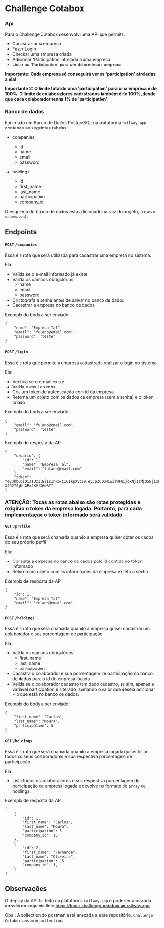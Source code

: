 # Challenge Cotabox

### Api

Para o Challenge Cotabox desenvolvi uma API que permite:

- Cadastrar uma empresa
- Fazer Login
- Checkar uma empresa criada
- Adicionar 'Participation' atrelada a uma empresa
- Listar as 'Participation' para um determinada empresa

**Importante: Cada empresa só conseguirá ver as 'participation' atreladas a ela!**

**Importante 2: O limite total de uma 'participation' para uma empresa é de 100%. O limite de colaboradores cadastrados também é de 100%, desde que cada colaborador tenha 1% de 'participation'**

### Banco de dados

Foi criado um Banco de Dados PostgreSQL na plataforma `railway.app` contendo as seguintes tabelas:

- companies
  - id
  - name
  - email
  - password

- holdings
  - id
  - first_name
  - last_name
  - participation
  - company_id

O esquema do banco de dados está adicionado na raiz do projeto, arquivo `schema.sql`.

## Endpoints

#### `POST` `/companies`

Essa é a rota que será utilizada para cadastrar uma empresa no sistema.

Ela:

- Valida se o e-mail informado já existe
- Valida os campos obrigatórios:
  - name
  - email
  - password
- Criptografa a senha antes de salvar no banco de dados
- Cadastrar a empresa no banco de dados

Exemplo do body a ser enviado:

```
{
    "name": "Empresa Tal",
    "email": "fulano@email.com",
    "password": "teste"
}
```

#### `POST` `/login`

Essa é a rota que permite a empresa cadastrado realizar o login no sistema.

Ela:

- Verifica se o e-mail existe
- Valida e-mail e senha
- Cria um token de autenticação com id da empresa
- Retorna um objeto com os dados da empresa (sem a senha) e o token criado

Exemplo do body a ser enviado:

```
{
    "email": "fulano@email.com",
    "password": "teste"
}
```

Exemplo de resposta da API:

```
{
    "usuario": {
        "id": 1,
        "name": "Empresa Tal",
        "email": "fulano@email.com"
    },
    "token": "eyJhbGciOiJIUzI1NiIsInR5cCI6IkpXVCJ9.eyJpZCI6MiwiaWF0IjoxNjIzMjQ5NjIxLCJleHAiOjE2MjMyNzg0MjF9.KLR9t7m_JQJfpuRv9_8H2-XJ92TSjKhGPxJXVfX6wBI"
}
```

### ATENÇÃO: Todas as rotas abaixo são rotas protegidas e exigirão o token da empresa logada. Portanto, para cada implementação o token informado será validado.

#### `GET` `/profile`

Essa é a rota que será chamada quando a empresa quiser obter os dados do seu próprio perfil

Ela:

- Consulta a empresa no banco de dados pelo id contido no token informado
- Retorna um objeto com as informações da empresa exceto a senha

Exemplo de resposta da API:

```
{
    "id": 1,
    "name": "Empresa Tal",
    "email": "fulano@email.com"
}
```

#### `POST` `/holdings`

Essa é a rota que será chamada quando a empresa quiser cadastrar um colaborador e sua porcentagem de participação

Ela:

- Valida os campos obrigatórios:
  - first_name
  - last_name
  - participation
- Cadastra o colaborador e sua porcentagem de participação no banco de dados para o id do empresa logada
- Valida se o colaborador cadastro tem dado cadastro, se sim, apenas a variável participation é alterado, somando o valor que deseja adicionar + o que está no banco de dados. 

Exemplo do body a ser enviado:

```
{
    "first_name": "Carlos",
    "last_name": "Moura",
    "participation": 5
}
```

#### `GET` `/holdings`

Essa é a rota que será chamada quando a empresa logada quiser listar todos os seus colaboradores e sua respectiva porcentagem de participação.

Ela:

- Lista todos os colaboradores e sua respectiva porcentagem de participação da empresa logada e devolve no formato de `array` de holdings.

Exemplo de resposta da API:

```
[
    {
        "id": 1,
        "first_name": "Carlos",
        "last_name": "Moura",
        "participation": 5
        "company_id": 1,
    },
    {
        "id": 2,
        "first_name": "Fernanda",
        "last_name": "Oliveira",
        "participation": 15
        "company_id": 1,
    }
]
```

## Observações

O deploy da API foi feito na plataforma `railway.app` e pode ser acessada através do seguinte link: https://back-challenge-cotabox.up.railway.app

Obs.: A collection do postman está anexada a esse repositório, `Challenge Cotabox.postman_collection`.
